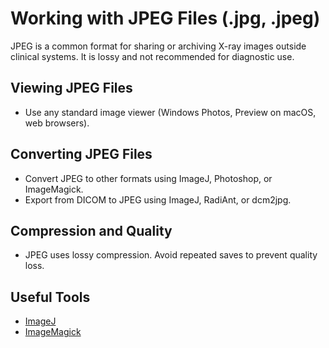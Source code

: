 # Working with JPEG Files (.jpg, .jpeg)

JPEG is a common format for sharing or archiving X-ray images outside clinical systems. It is lossy and not recommended for diagnostic use.

## Viewing JPEG Files
- Use any standard image viewer (Windows Photos, Preview on macOS, web browsers).

## Converting JPEG Files
- Convert JPEG to other formats using ImageJ, Photoshop, or ImageMagick.
- Export from DICOM to JPEG using ImageJ, RadiAnt, or dcm2jpg.

## Compression and Quality
- JPEG uses lossy compression. Avoid repeated saves to prevent quality loss.

## Useful Tools
- [ImageJ](https://imagej.nih.gov/ij/)
- [ImageMagick](https://imagemagick.org/)
